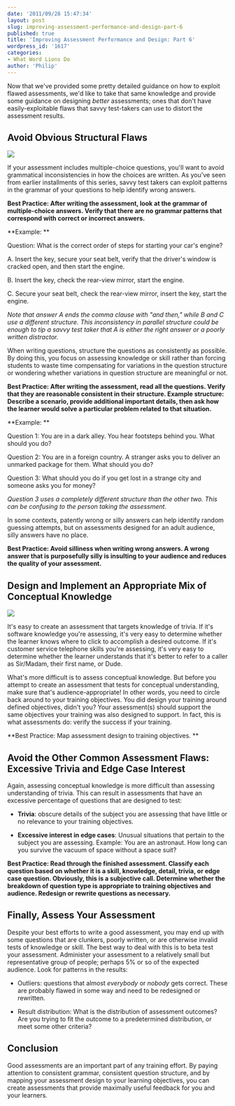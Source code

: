 ```yaml
---
date: '2011/09/28 15:47:34'
layout: post
slug: improving-assessment-performance-and-design-part-6
published: true
title: 'Improving Assessment Performance and Design: Part 6'
wordpress_id: '1617'
categories:
- What Word Lions Do
author: 'Philip'
---
```


Now that we've provided some pretty detailed guidance on how to exploit flawed assessments, we'd like to take that same knowledge and provide some guidance on designing _better_ assessments; ones that don't have easily-exploitable flaws that savvy test-takers can use to distort the assessment results.


## Avoid Obvious Structural Flaws


[![](http://wordlions.com/wp-content/uploads/2011/09/8b30447u-300x281.jpg)](http://wordlions.com/wp-content/uploads/2011/09/8b30447u.jpg)

If your assessment includes multiple-choice questions, you'll want to avoid grammatical inconsistencies in how the choices are written. As you've seen from earlier installments of this series, savvy test takers can exploit patterns in the grammar of your questions to help identify wrong answers.


**Best Practice: After writing the assessment, look at the grammar of multiple-choice answers. Verify that there are no grammar patterns that correspond with correct or incorrect answers.**

**Example: **

Question: What is the correct order of steps for starting your car's engine?

A. Insert the key, secure your seat belt, verify that the driver's window is cracked open, and then start the engine.

B. Insert the key, check the rear-view mirror, start the engine.

C. Secure your seat belt, check the rear-view mirror, insert the key, start the engine.

_Note that answer A ends the comma clause with "and then," while B and C use a different structure. This inconsistency in parallel structure could be enough to tip a savvy test taker that A is either the right answer or a poorly written distractor._

When writing questions, structure the questions as consistently as possible. By doing this, you focus on assessing knowledge or skill rather than forcing students to waste time compensating for variations in the question structure or wondering whether variations in question structure are meaningful or not.

**Best Practice: After writing the assessment, read all the questions. Verify that they are reasonable consistent in their structure. Example structure: Describe a scenario, provide additional important details, then ask how the learner would solve a particular problem related to that situation.**

**Example: **

Question 1: You are in a dark alley. You hear footsteps behind you. What should you do?


Question 2: You are in a foreign country. A stranger asks you to deliver an unmarked package for them. What should you do?

Question 3: What should you do if you get lost in a strange city and someone asks you for money?

_Question 3 uses a completely different structure than the other two. This can be confusing to the person taking the assessment._


In some contexts, patently wrong or silly answers can help identify random guessing attempts, but on assessments designed for an adult audience, silly answers have no place.


**Best Practice: Avoid silliness when writing wrong answers. A wrong answer that is purposefully silly is insulting to your audience and reduces the quality of your assessment.**





## Design and Implement an Appropriate Mix of Conceptual Knowledge


[![](http://wordlions.com/wp-content/uploads/2011/09/8d16221u-300x231.jpg)](http://wordlions.com/wp-content/uploads/2011/09/8d16221u.jpg)

It's easy to create an assessment that targets knowledge of trivia. If it's software knowledge you're assessing, it's very easy to determine whether the learner knows where to click to accomplish a desired outcome. If it's customer service telephone skills you're assessing, it's very easy to determine whether the learner understands that it's better to refer to a caller as Sir/Madam, their first name, or Dude.

What's more difficult is to assess conceptual knowledge. But before you attempt to create an assessment that tests for conceptual understanding, make sure that's audience-appropriate! In other words, you need to circle back around to your training objectives. You did design your training around defined objectives, didn't you? Your assessment(s) should support the same objectives your training was also designed to support. In fact, this is what assessments do: verify the success if your training.


**Best Practice: Map assessment design to training objectives. **





## Avoid the Other Common Assessment Flaws: Excessive Trivia and Edge Case Interest


Again, assessing conceptual knowledge is more difficult than assessing understanding of trivia. This can result in assessments that have an excessive percentage of questions that are designed to test:



	
* **Trivia**: obscure details of the subject you are assessing that have little or no relevance to your training objectives.

	
* **Excessive interest in edge cases**: Unusual situations that pertain to the subject you are assessing. Example: You are an astronaut. How long can you survive the vacuum of space without a space suit?




**Best Practice: Read through the finished assessment. Classify each question based on whether it is a skill, knowledge, detail, trivia, or edge case question. Obviously, this is a subjective call. Determine whether the breakdown of question type is appropriate to training objectives and audience. Redesign or rewrite questions as necessary.**







## Finally, Assess Your Assessment


Despite your best efforts to write a good assessment, you may end up with some questions that are clunkers, poorly written, or are otherwise invalid tests of knowledge or skill. The best way to deal with this is to beta test your assessment. Administer your assessment to a relatively small but representative group of people; perhaps 5% or so of the expected audience. Look for patterns in the results:







	
* Outliers: questions that almost _everybody_ or _nobody_ gets correct. These are probably flawed in some way and need to be redesigned or rewritten.

	
* Result distribution: What is the distribution of assessment outcomes? Are you trying to fit the outcome to a predetermined distribution, or meet some other criteria?




## Conclusion


Good assessments are an important part of any training effort. By paying attention to consistent grammar, consistent question structure, and by mapping your assessment design to your learning objectives, you can create assessments that provide maximally useful feedback for you and your learners.
